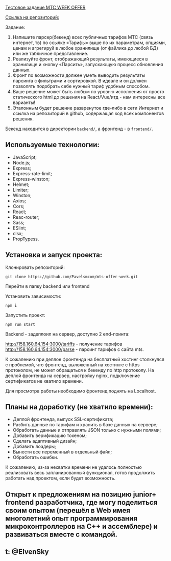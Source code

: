 [Тестовое задание МТС WEEK OFFER ](https://rabota-mts.ru/fasttrack)

[Ссылка на репозиторий:](https://github.com/Pavelsmcom/mts-offer-week)

Задание:

1. Напишите парсер(бекенд) всех публичных тарифов МТС (связь интернет, тв) по ссылке
   «Тарифы» выше по их параметрам, опциями, ценам и агрегируй в любое хранилище (от
   файлика до любой БД) или же табличное представление.
2. Реализуйте фронт, отображающий результаты, имеющиеся в хранилище и кнопку
   «Парсить», запускающую процесс обновления данных.
3. Фронт по возможности должен уметь выводить результаты парсинга с фильтрами и
   сортировкой. В идеале и он должен позволять подобрать себе нужный тариф удобным
   способом.
4. Ваше решение может быть любым по уровню исполнения от просто статического html до
   решения на React/Vue/итд - нам интересны все варианты!
5. Эталонным будет решение развренутое где-либо в сети Интернет и ссылка на репозиторий
   в github, содержащая код всех компонентов решения.

Бекенд находится в директории `backend/`, а фронтенд - в `frontend/`.

## Используемые технологии:

- JavaScript;
- Node.js;
- Express;
- Express-rate-limit;
- Express-winston;
- Helmet;
- Limiter;
- Winston;
- Axios;
- Cors;
- React;
- Reac-router;
- Sass;
- ESlint;
- clsx;
- PropTypess.

## Установка и запуск проекта:

Клонировать репозиторий:

    git clone https://github.com/Pavelsmcom/mts-offer-week.git

Перейти в папку backend или frontend

Установить зависимости:

    npm i

Запустить проект:

    npm run start

Backend - задеплоил на сервер, доступно 2 end-поинта:

http://158.160.64.154:3000/tariffs - получение тарифов
http://158.160.64.154:3000/parse - парсинг тарифов с сайта mts.

К сожалению при деплое фронтенда на бесплатный хостинг столкнулся с проблемой, что
фронтенд, выложенный на хостинге с https протоколом, не может обращаться к бекенду
по http протоколу. На деплой фронтенда на сервер, настройку nginx, подключение сертификатов не хватило времени.

Для просмотра работы необходимо фронтенд поднять на Localhost.

## Планы на доработку (не хватило времени):

- Деплой фронтенда, выпуск SSL-сертификата;
- Разбить данные по тарифам и хранить в базе данных на сервере;
- Обработать данные и отправлять JSON только с нужными полями;
- Добавить верификацию токеном;
- Сделать адаптивный дизайн;
- Добавить лоадеры;
- Вынести все переменный в отдельный файл;
- Обработать ошибки.

К сожалению, из-за нехватки времени не удалось полностью реализовать весь запланированный функционал, готов продолжить работать над проектом, если будет возможность.

## Открыт к предложениям на позицию junior+ frontend разработчика, где могу поделиться своим опытом (перешёл в Web имея многолетний опыт программирования микроконтроллеров на С++ и ассемблере) и развиваться вместе с командой.

## t: @ElvenSky
